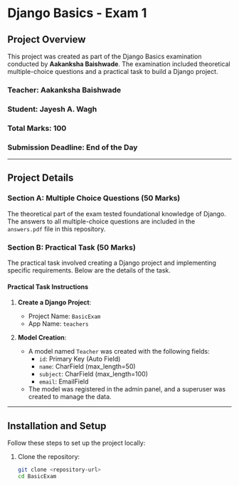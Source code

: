 # Django Basics - Exam 1

## Project Overview
This project was created as part of the Django Basics examination conducted by **Aakanksha Baishwade**. The examination included theoretical multiple-choice questions and a practical task to build a Django project.

### Teacher: Aakanksha Baishwade  
### Student: Jayesh A. Wagh  
### Total Marks: 100  
### Submission Deadline: End of the Day  

---

## Project Details

### Section A: Multiple Choice Questions (50 Marks)
The theoretical part of the exam tested foundational knowledge of Django. The answers to all multiple-choice questions are included in the `answers.pdf` file in this repository.

### Section B: Practical Task (50 Marks)
The practical task involved creating a Django project and implementing specific requirements. Below are the details of the task.

#### **Practical Task Instructions**
1. **Create a Django Project**:
   - Project Name: `BasicExam`
   - App Name: `teachers`

2. **Model Creation**:
   - A model named `Teacher` was created with the following fields:
     - `id`: Primary Key (Auto Field)
     - `name`: CharField (max_length=50)
     - `subject`: CharField (max_length=100)
     - `email`: EmailField
   - The model was registered in the admin panel, and a superuser was created to manage the data.

---

## Installation and Setup

Follow these steps to set up the project locally:

1. Clone the repository:
   ```bash
   git clone <repository-url>
   cd BasicExam
